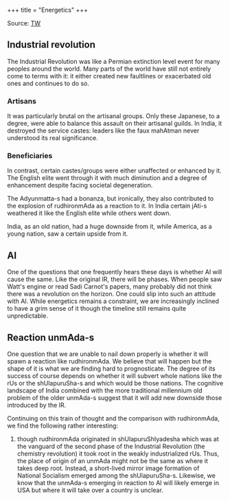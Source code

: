 +++
title = "Energetics"
+++

Source: [TW](https://x.com/blog_supplement/status/1868882385455964456)

## Industrial revolution
The Industrial Revolution was like a Permian extinction level event for many peoples around the world. Many parts of the world have still not entirely come to terms with it: it either created new faultlines or exacerbated old ones and continues to do so. 

### Artisans
It was particularly brutal on the artisanal groups. Only these Japanese, to a degree, were able to balance this assault on their artisanal guilds. In India, it destroyed the service castes: leaders like the faux mahAtman never understood its real significance. 

### Beneficiaries
In contrast, certain castes/groups were either unaffected or enhanced by it. The English elite went through it with much diminution and a degree of enhancement despite facing societal degeneration. 

The Adyunmatta-s had a bonanza, but ironically, they also contributed to the explosion of rudhironmAda as a reaction to it. In India certain jAti-s weathered it like the English elite while others went down. 

India, as an old nation, had a huge downside from it, while America, as a young nation, saw a certain upside from it.

## AI
One of the questions that one frequently hears these days is whether AI will cause the same. Like the original IR, there will be phases. When people saw Watt's engine or read Sadi Carnot's papers, many probably did not think there was a revolution on the horizon. One could slip into such an attitude with AI.  While energetics remains a constraint, we are increasingly inclined to have a grim sense of it though the timeline still remains quite unpredictable. 

## Reaction unmAda-s
One question that we are unable to nail down properly is whether it will spawn a reaction like rudhironmAda. We believe that will happen but the shape of it is what we are finding hard to prognosticate. The degree of its success of course depends on whether it will subvert whole nations like the rUs or the shUlapuruSha-s and which would be those nations. The cognitive landscape of India combined with the more traditional millennium old problem of the older unmAda-s suggest that it will add new downside those introduced by the IR.

Continuing on this train of thought and the comparison with rudhironmAda, we find the following rather interesting: 

1. though rudhironmAda originated in shUlapuruShIyadesha which was at the vanguard of the second phase of the Industrial Revolution (the chemistry revolution) it took root in the weakly industrialized rUs. Thus, the place of origin of an unmAda might not be the same as where it takes deep root. Instead, a short-lived mirror image formation of National Socialism emerged among the shUlapuruSha-s. Likewise, we know that the unmAda-s emerging in reaction to AI will likely emerge in USA but where it will take over a country is unclear.

